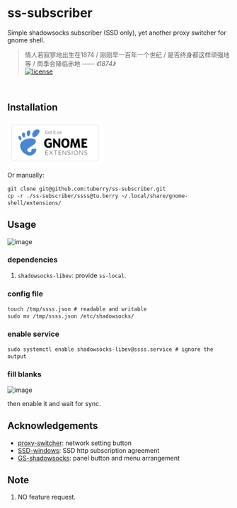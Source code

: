 # ss-subscriber
Simple shadowsocks subscriber (SSD only), yet another proxy switcher for gnome shell.

> 情人若寂寥地出生在1874 / 刚刚早一百年一个世纪 / 是否终身都这样顽强地等 / 雨季会降临赤地 —— *《1874》*<br>
[![license]](/LICENSE)

<br>

## Installation
[<img src="https://raw.githubusercontent.com/andyholmes/gnome-shell-extensions-badge/master/get-it-on-ego.svg?sanitize=true" alt="Get it on GNOME Extensions" height="100" align="middle">][EGO]

Or manually:
```shell
git clone git@github.com:tuberry/ss-subscriber.git
cp -r ./ss-subscriber/ssss@tu.berry ~/.local/share/gnome-shell/extensions/
```
## Usage

![image](https://user-images.githubusercontent.com/17917040/81277066-76b7dd00-9086-11ea-953e-af4236c17ee7.png)

### dependencies
1. `shadowsocks-libev`: provide `ss-local`.
### config file
```
touch /tmp/ssss.json # readable and writable
sudo mv /tmp/ssss.json /etc/shadowsocks/
```
### enable service
```
sudo systemctl enable shadowsocks-libev@ssss.service # ignore the output
```
### fill blanks
![image](https://user-images.githubusercontent.com/17917040/81277650-46247300-9087-11ea-8108-e0a686dabae6.png)

then enable it and wait for sync.

## Acknowledgements
* [proxy-switcher](https://github.com/tomflannaghan/proxy-switcher): network setting button
* [SSD-windows](https://github.com/TheCGDF/SSD-Windows/wiki/HTTP-Subscription-Agreement): SSD http subscription agreement
* [GS-shadowsocks](https://github.com/ylxdzsw/gnome-shell-extension-shadowsocks): panel button and menu arrangement

## Note
1. NO feature request.

[license]:https://img.shields.io/badge/license-GPLv3-green.svg
[EGO]:https://extensions.gnome.org/extension/3073/ss-subscriber/
